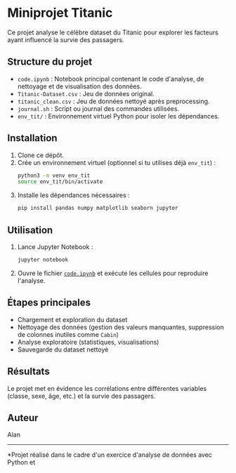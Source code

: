 # Miniprojet Titanic

Ce projet analyse le célèbre dataset du Titanic pour explorer les facteurs ayant influencé la survie des passagers.

## Structure du projet

- `code.ipynb` : Notebook principal contenant le code d'analyse, de nettoyage et de visualisation des données.
- `Titanic-Dataset.csv` : Jeu de données original.
- `titanic_clean.csv` : Jeu de données nettoyé après preprocessing.
- `journal.sh` : Script ou journal des commandes utilisées.
- `env_tit/` : Environnement virtuel Python pour isoler les dépendances.

## Installation

1. Clone ce dépôt.
2. Crée un environnement virtuel (optionnel si tu utilises déjà `env_tit`) :
   ```sh
   python3 -m venv env_tit
   source env_tit/bin/activate
   ```
3. Installe les dépendances nécessaires :
   ```sh
   pip install pandas numpy matplotlib seaborn jupyter
   ```

## Utilisation

1. Lance Jupyter Notebook :
   ```sh
   jupyter notebook
   ```
2. Ouvre le fichier [`code.ipynb`](code.ipynb) et exécute les cellules pour reproduire l'analyse.

## Étapes principales

- Chargement et exploration du dataset
- Nettoyage des données (gestion des valeurs manquantes, suppression de colonnes inutiles comme `Cabin`)
- Analyse exploratoire (statistiques, visualisations)
- Sauvegarde du dataset nettoyé

## Résultats

Le projet met en évidence les corrélations entre différentes variables (classe, sexe, âge, etc.) et la survie des passagers.

## Auteur

Alan

---

*Projet réalisé dans le cadre d'un exercice d'analyse de données avec Python et